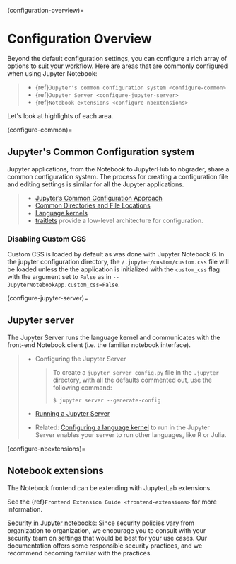 (configuration-overview)=

# Configuration Overview

Beyond the default configuration settings, you can configure a rich array of
options to suit your workflow. Here are areas that are commonly configured
when using Jupyter Notebook:

> - {ref}`Jupyter's common configuration system <configure-common>`
> - {ref}`Jupyter Server <configure-jupyter-server>`
> - {ref}`Notebook extensions <configure-nbextensions>`

Let's look at highlights of each area.

(configure-common)=

## Jupyter's Common Configuration system

Jupyter applications, from the Notebook to JupyterHub to nbgrader, share a
common configuration system. The process for creating a configuration file
and editing settings is similar for all the Jupyter applications.

> - [Jupyter’s Common Configuration Approach](https://jupyter.readthedocs.io/en/latest/use/config.html)
> - [Common Directories and File Locations](https://jupyter.readthedocs.io/en/latest/use/jupyter-directories.html)
> - [Language kernels](https://jupyter.readthedocs.io/en/latest/projects/kernels.html)
> - [traitlets](https://traitlets.readthedocs.io/en/latest/config.html#module-traitlets.config)
>   provide a low-level architecture for configuration.

### Disabling Custom CSS

Custom CSS is loaded by default as was done with Jupyter Notebook 6. In the jupyter configuration directory, the `/.jupyter/custom/custom.css` file will be loaded unless the the application is initialized with the `custom_css` flag with the argument set to `False` as in `--JupyterNotebookApp.custom_css=False`.


(configure-jupyter-server)=

## Jupyter server

The Jupyter Server runs the language kernel and communicates with the
front-end Notebook client (i.e. the familiar notebook interface).

> - Configuring the Jupyter Server
>
>   > To create a `jupyter_server_config.py` file in the `.jupyter`
>   > directory, with all the defaults commented out, use the following
>   > command:
>   >
>   > ```
>   > $ jupyter server --generate-config
>   > ```
>
> - [Running a Jupyter Server](https://jupyter-server.readthedocs.io/en/stable/operators/public-server.html)
>
> - Related: [Configuring a language kernel](https://ipython.readthedocs.io/en/latest/install/kernel_install.html)
>   to run in the Jupyter Server enables your server to run other languages, like R or Julia.

(configure-nbextensions)=

## Notebook extensions

The Notebook frontend can be extending with JupyterLab extensions.

See the {ref}`Frontend Extension Guide <frontend-extensions>` for more information.

[Security in Jupyter notebooks:](https://jupyter-server.readthedocs.io/en/stable/operators/security.html)
Since security policies vary from organization to organization, we encourage you to
consult with your security team on settings that would be best for your use
cases. Our documentation offers some responsible security practices, and we
recommend becoming familiar with the practices.
